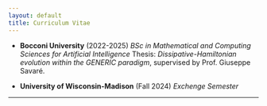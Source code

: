 ```yaml
---
layout: default
title: Curriculum Vitae
---
```




* **Bocconi University** (2022-2025)
  *BSc in Mathematical and Computing Sciences for Artificial Intelligence*
  Thesis: *Dissipative-Hamiltonian evolution within the GENERIC paradigm*, supervised by Prof. Giuseppe Savaré.

* **University of Wisconsin-Madison** (Fall 2024)
  *Exchenge Semester*

---







